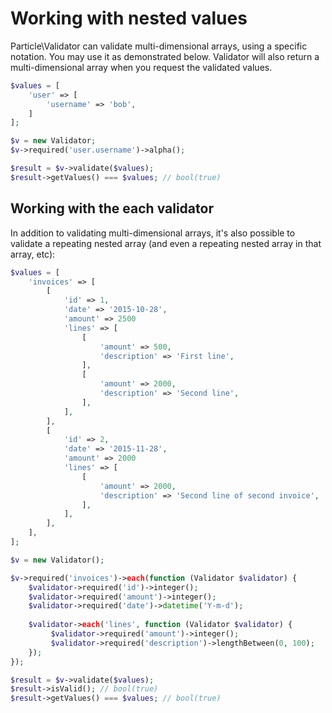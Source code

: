 # Working with nested values

Particle\Validator can validate multi-dimensional arrays, using a specific notation. You may use it
as demonstrated below. Validator will also return a multi-dimensional array when you request the 
validated values.

```php
$values = [
    'user' => [
        'username' => 'bob', 
    ]
];

$v = new Validator;
$v->required('user.username')->alpha();

$result = $v->validate($values);
$result->getValues() === $values; // bool(true)
```

## Working with the each validator

In addition to validating multi-dimensional arrays, it's also possible to validate a repeating
nested array (and even a repeating nested array in that array, etc):

```php
$values = [
    'invoices' => [
        [
            'id' => 1, 
            'date' => '2015-10-28',
            'amount' => 2500
            'lines' => [
                [
                    'amount' => 500,
                    'description' => 'First line',
                ],
                [
                    'amount' => 2000,
                    'description' => 'Second line',
                ],
            ],
        ],
        [
            'id' => 2, 
            'date' => '2015-11-28',
            'amount' => 2000
            'lines' => [
                [
                    'amount' => 2000,
                    'description' => 'Second line of second invoice',
                ],
            ],
        ],
    ],
];

$v = new Validator();

$v->required('invoices')->each(function (Validator $validator) {
    $validator->required('id')->integer();
    $validator->required('amount')->integer();
    $validator->required('date')->datetime('Y-m-d');
    
    $validator->each('lines', function (Validator $validator) {
         $validator->required('amount')->integer();
         $validator->required('description')->lengthBetween(0, 100);
    });
});

$result = $v->validate($values);
$result->isValid(); // bool(true)
$result->getValues() === $values; // bool(true)
```

